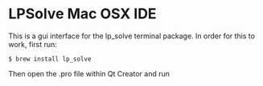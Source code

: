# LPSolve Mac OSX IDE

This is a gui interface for the lp_solve terminal package. In order for this to work, first run:

```
$ brew install lp_solve
```

Then open the .pro file within Qt Creator and run
